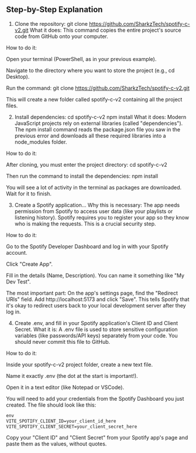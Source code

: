 ## Step-by-Step Explanation

1. Clone the repository: git clone https://github.com/SharkzTech/spotify-c-v2.git
   What it does: This command copies the entire project's source code from GitHub onto your computer.

How to do it:

Open your terminal (PowerShell, as in your previous example).

Navigate to the directory where you want to store the project (e.g., cd Desktop).

Run the command: git clone https://github.com/SharkzTech/spotify-c-v2.git

This will create a new folder called spotify-c-v2 containing all the project files.

2. Install dependencies: cd spotify-c-v2 npm install
   What it does: Modern JavaScript projects rely on external libraries (called "dependencies"). The npm install command reads the package.json file you saw in the previous error and downloads all these required libraries into a node_modules folder.

How to do it:

After cloning, you must enter the project directory: cd spotify-c-v2

Then run the command to install the dependencies: npm install

You will see a lot of activity in the terminal as packages are downloaded. Wait for it to finish.

3. Create a Spotify application...
   Why this is necessary: The app needs permission from Spotify to access user data (like your playlists or listening history). Spotify requires you to register your app so they know who is making the requests. This is a crucial security step.

How to do it:

Go to the Spotify Developer Dashboard and log in with your Spotify account.

Click "Create App".

Fill in the details (Name, Description). You can name it something like "My Dev Test".

The most important part: On the app's settings page, find the "Redirect URIs" field. Add http://localhost:5173 and click "Save". This tells Spotify that it's okay to redirect users back to your local development server after they log in.

4. Create .env, and fill in your Spotify application's Client ID and Client Secret.
   What it is: A .env file is used to store sensitive configuration variables (like passwords/API keys) separately from your code. You should never commit this file to GitHub.

How to do it:

Inside your spotify-c-v2 project folder, create a new text file.

Name it exactly .env (the dot at the start is important!).

Open it in a text editor (like Notepad or VSCode).

You will need to add your credentials from the Spotify Dashboard you just created. The file should look like this:

```Markdown
env
VITE_SPOTIFY_CLIENT_ID=your_client_id_here
VITE_SPOTIFY_CLIENT_SECRET=your_client_secret_here
```

Copy your "Client ID" and "Client Secret" from your Spotify app's page and paste them as the values, without quotes.
